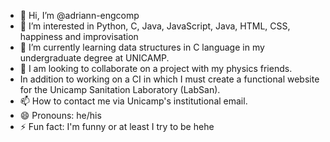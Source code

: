 - 👋 Hi, I’m @adriann-engcomp
- 👀 I’m interested in Python, C, Java, JavaScript, Java, HTML, CSS, happiness and improvisation
- 🌱 I’m currently learning data structures in C language in my undergraduate degree at UNICAMP.
- 💞️ I am looking to collaborate on a project with my physics friends.
- In addition to working on a CI in which I must create a functional website for the Unicamp Sanitation Laboratory (LabSan).
- 📫 How to contact me via Unicamp's institutional email.
- 😄 Pronouns: he/his
- ⚡ Fun fact: I'm funny or at least I try to be hehe

